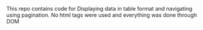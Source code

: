 This repo contains code for Displaying data in table format and navigating using pagination. No html tags were used and everything was done through DOM